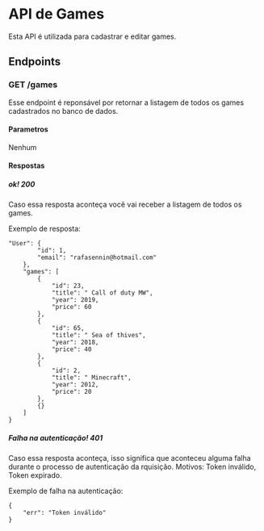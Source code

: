 # API de Games 
Esta API é utilizada para cadastrar e editar games.
## Endpoints
### GET /games
Esse endpoint é reponsável por retornar a listagem de todos os games cadastrados no banco de dados.
#### Parametros
Nenhum
#### Respostas
##### ok! 200
Caso essa resposta aconteça você vai receber a listagem de todos os games.

Exemplo de resposta:
```
"User": {
        "id": 1,
        "email": "rafasennin@hotmail.com"
    },
    "games": [
        {
            "id": 23,
            "title": " Call of duty MW",
            "year": 2019,
            "price": 60
        },
        {
            "id": 65,
            "title": " Sea of thives",
            "year": 2018,
            "price": 40
        },
        {
            "id": 2,
            "title": " Minecraft",
            "year": 2012,
            "price": 20
        },
        {}
    ]
}
````
##### Falha na autenticação! 401
Caso essa resposta aconteça, isso significa que aconteceu alguma falha durante o processo de autenticação da rquisição. Motivos: Token inválido, Token expirado.

Exemplo de falha na autenticação:
```
{
    "err": "Token inválido"
}

```
